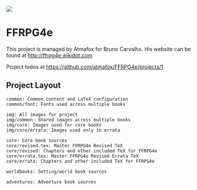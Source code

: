 ![](https://github.com/atmafox/FFRPG4e/workflows/revised.pdf/badge.svg)
# FFRPG4e
This project is managed by Atmafox for Bruno Carvalho.  His website can be found at http://ffrpg4e.wikidot.com

Project todos at https://github.com/atmafox/FFRPG4e/projects/1

## Project Layout
```
common: Common content and LaTeX configuration
common/font: Fonts used across multiple books

img: All images for project
img/common: Shared images across multiple books
img/core: Images used for core books
img/core/errata: Images used only in errata

core: Core book sources
core/revised.tex: Master FFRPG4e Revised TeX
core/revised: Chapters and other included TeX for FFRPG4e
core/errata.tex: Master FFRPG4e Revised Errata TeX
core/errata: Chapters and other included TeX for FFRPG4e

worldbooks: Setting/world book sources

adventures: Adventure book sources
```
